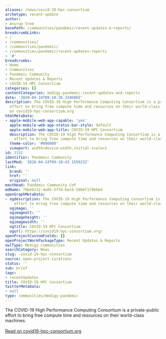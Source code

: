 ```yaml
---
aliases: /news/covid-19-hpc-consortium
archetype: recent-update
author:
- Anurup Sree
basePath: /communities/pandemic/recent-updates-&-reports/
breadcrumbLinks:
- /
- /communities/
- /communities/pandemic/
- /communities/pandemic/recent-updates-reports
- '#'
breadcrumbs:
- Home
- Communities
- Pandemic Community
- Recent Updates & Reports
- COVID-19 HPC Consortium
categories: []
contentCategories: medigy-pandemic-recent-updates-and-reports
date: '2020-04-24T09:10:38.334680Z'
description: The COVID-19 High Performance Computing Consortium is a private-public
  effort to bring free compute time and resources on their world-class machines.Read
  on covid19-hpc-consortium.org
htmlMetaData:
- apple-mobile-web-app-capable: 'yes'
  apple-mobile-web-app-status-bar-style: default
  apple-mobile-web-app-title: COVID-19 HPC Consortium
  description: The COVID-19 High Performance Computing Consortium is a private-public
    effort to bring free compute time and resources on their world-class machines.
  theme-color: '#000000'
  viewport: width=device-width,initial-scale=1
id: 2152
identifier: Pandemic Community
lastMod: '2020-04-24T09:10:43.155923Z'
link:
  brand: ''
  href: ''
  original: null
mastHead: Pandemic Community CoP
mdName: 78beb132-4e05-57fd-bec6-50b6f1f9bb64
openGraphMetaData:
- ogdescription: The COVID-19 High Performance Computing Consortium is a private-public
    effort to bring free compute time and resources on their world-class machines.
  ogimage: ''
  ogimagealt: ''
  ogimageheight: ''
  ogimagewidth: ''
  ogtitle: COVID-19 HPC Consortium
  ogurl: https://covid19-hpc-consortium.org/
openProjectCustomFields: {}
openProjectWorkPackageType: Recent Updates & Reports
owlType: Medigy Communities
searchCategory: News
slug: -covid-19-hpc-consortium
source: open-project-curations
status: ''
sub: brief
tags:
- recentUpdates
title: COVID-19 HPC Consortium
twitterMetaData:
- null
type: communities/medigy-pandemic
---
```


The COVID-19 High Performance Computing Consortium is a private-public effort to bring free compute time and resources on their world-class machines.<br><br><a target="_blank" href=https://covid19-hpc-consortium.org/>Read on covid19-hpc-consortium.org</a>